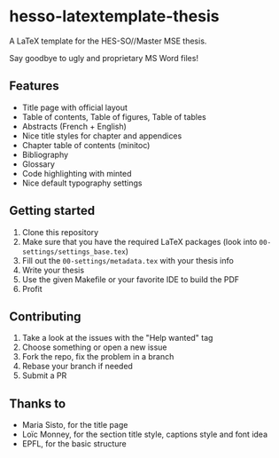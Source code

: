 # hesso-latextemplate-thesis

A LaTeX template for the HES-SO//Master MSE thesis.

Say goodbye to ugly and proprietary MS Word files!

## Features

- Title page with official layout
- Table of contents, Table of figures, Table of tables
- Abstracts (French + English)
- Nice title styles for chapter and appendices
- Chapter table of contents (minitoc)
- Bibliography
- Glossary
- Code highlighting with minted
- Nice default typography settings

## Getting started

1. Clone this repository
2. Make sure that you have the required LaTeX packages (look into `00-settings/settings_base.tex`)
3. Fill out the `00-settings/metadata.tex` with your thesis info
4. Write your thesis
5. Use the given Makefile or your favorite IDE to build the PDF
6. Profit

## Contributing

1. Take a look at the issues with the "Help wanted" tag
2. Choose something or open a new issue
3. Fork the repo, fix the problem in a branch
4. Rebase your branch if needed
5. Submit a PR

## Thanks to

- Maria Sisto, for the title page
- Loïc Monney, for the section title style, captions style and font idea
- EPFL, for the basic structure
